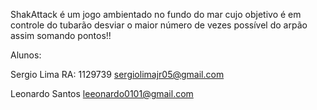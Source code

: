 ShakAttack é um jogo ambientado no fundo do mar cujo objetivo é em controle do tubarão desviar o maior número de vezes possível do arpão assim somando pontos!!

Alunos:

Sergio Lima RA: 1129739
sergiolimajr05@gmail.com

Leonardo Santos
leeonardo0101@gmail.com

